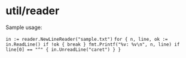 # util/reader

Sample usage:

`in := reader.NewLineReader("sample.txt")`
`for {
    n, line, ok := in.ReadLine()
    if !ok {
        break
    }
    fmt.Printf("%v: %v\n", n, line)
    if line[0] == "^" {
        in.UnreadLine("caret")
    }
}`

